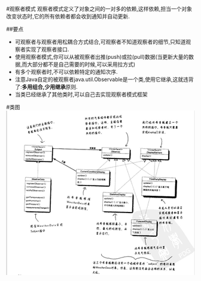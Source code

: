 #观察者模式
观察者模式定义了对象之间的一对多的依赖,这样依赖,担当一个对象改变状态时,它的所有依赖者都会收到通知并自动更新.

##要点
 * 可观察者与观察者用松耦合方式结合,可观察者不知道观察者的细节,只知道观察者实现了观察者接口.
 * 使用观察者模式,你可以从被观察者出推(push)或拉(pull)数据(当更新大量的数据,而大部分都不是自己需要的时候,可以采用拉方式)
 * 有多个观察者时,不可以依赖特定的通知次序.
 * 注意Java自定的被观察者java.util.Observable是一个类,使用它继承,这就违背了:<b>多用组合,少用继承</b>原则.
 * 当类已经继承了其他类时,可以自己去实现观察者模式框架


#类图
![Class Graph](/code/src/main/java/com/siyehua/chapter2/chapter2_001.jpg)